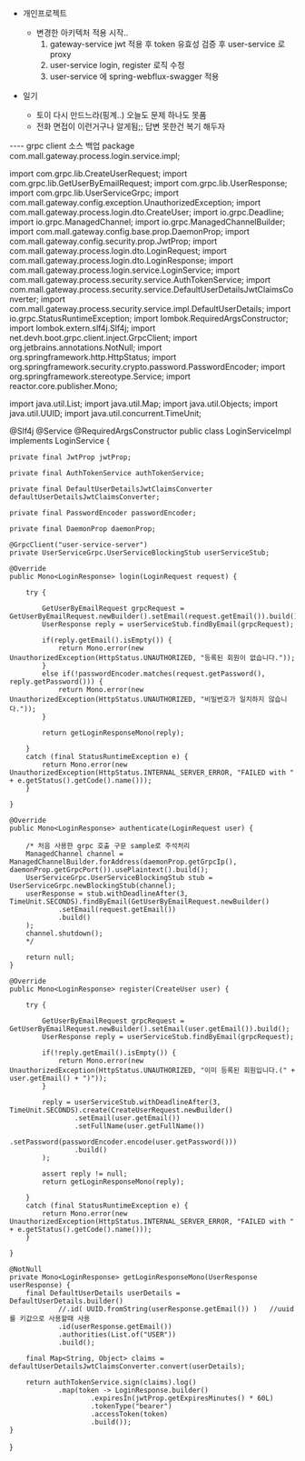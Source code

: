 
* 개인프로젝트
    - 변경한 아키텍처 적용 시작..
        1. gateway-service jwt 적용 후 token 유효성 검증 후 user-service 로 proxy
        2. user-service login, register 로직 수정
        3. user-service 에 spring-webflux-swagger 적용
    

* 일기
    - 토이 다시 만드느라(핑계..) 오늘도 문제 하나도 못품
    - 전화 면접이 이런거구나 알게됨;; 답변 못한건 복기 해두자
    






---- grpc client 소스 백업
package com.mall.gateway.process.login.service.impl;

import com.grpc.lib.CreateUserRequest;
import com.grpc.lib.GetUserByEmailRequest;
import com.grpc.lib.UserResponse;
import com.grpc.lib.UserServiceGrpc;
import com.mall.gateway.config.exception.UnauthorizedException;
import com.mall.gateway.process.login.dto.CreateUser;
import io.grpc.Deadline;
import io.grpc.ManagedChannel;
import io.grpc.ManagedChannelBuilder;
import com.mall.gateway.config.base.prop.DaemonProp;
import com.mall.gateway.config.security.prop.JwtProp;
import com.mall.gateway.process.login.dto.LoginRequest;
import com.mall.gateway.process.login.dto.LoginResponse;
import com.mall.gateway.process.login.service.LoginService;
import com.mall.gateway.process.security.service.AuthTokenService;
import com.mall.gateway.process.security.service.DefaultUserDetailsJwtClaimsConverter;
import com.mall.gateway.process.security.service.impl.DefaultUserDetails;
import io.grpc.StatusRuntimeException;
import lombok.RequiredArgsConstructor;
import lombok.extern.slf4j.Slf4j;
import net.devh.boot.grpc.client.inject.GrpcClient;
import org.jetbrains.annotations.NotNull;
import org.springframework.http.HttpStatus;
import org.springframework.security.crypto.password.PasswordEncoder;
import org.springframework.stereotype.Service;
import reactor.core.publisher.Mono;

import java.util.List;
import java.util.Map;
import java.util.Objects;
import java.util.UUID;
import java.util.concurrent.TimeUnit;

@Slf4j
@Service
@RequiredArgsConstructor
public class LoginServiceImpl implements LoginService {

    private final JwtProp jwtProp;

    private final AuthTokenService authTokenService;

    private final DefaultUserDetailsJwtClaimsConverter defaultUserDetailsJwtClaimsConverter;

    private final PasswordEncoder passwordEncoder;

    private final DaemonProp daemonProp;

    @GrpcClient("user-service-server")
    private UserServiceGrpc.UserServiceBlockingStub userServiceStub;

    @Override
    public Mono<LoginResponse> login(LoginRequest request) {

        try {

            GetUserByEmailRequest grpcRequest = GetUserByEmailRequest.newBuilder().setEmail(request.getEmail()).build();
            UserResponse reply = userServiceStub.findByEmail(grpcRequest);

            if(reply.getEmail().isEmpty()) {
                return Mono.error(new UnauthorizedException(HttpStatus.UNAUTHORIZED, "등록된 회원이 없습니다."));
            }
            else if(!passwordEncoder.matches(request.getPassword(), reply.getPassword())) {
                return Mono.error(new UnauthorizedException(HttpStatus.UNAUTHORIZED, "비밀번호가 일치하지 않습니다."));
            }

            return getLoginResponseMono(reply);

        }
        catch (final StatusRuntimeException e) {
            return Mono.error(new UnauthorizedException(HttpStatus.INTERNAL_SERVER_ERROR, "FAILED with " + e.getStatus().getCode().name()));
        }

    }

    @Override
    public Mono<LoginResponse> authenticate(LoginRequest user) {
        
        /* 처음 사용한 grpc 호출 구문 sample로 주석처리
        ManagedChannel channel = ManagedChannelBuilder.forAddress(daemonProp.getGrpcIp(), daemonProp.getGrpcPort()).usePlaintext().build();
        UserServiceGrpc.UserServiceBlockingStub stub = UserServiceGrpc.newBlockingStub(channel);
        userResponse = stub.withDeadlineAfter(3, TimeUnit.SECONDS).findByEmail(GetUserByEmailRequest.newBuilder()
                .setEmail(request.getEmail())
                .build()
        );
        channel.shutdown();
        */
        
        return null;
    }

    @Override
    public Mono<LoginResponse> register(CreateUser user) {

        try {

            GetUserByEmailRequest grpcRequest = GetUserByEmailRequest.newBuilder().setEmail(user.getEmail()).build();
            UserResponse reply = userServiceStub.findByEmail(grpcRequest);

            if(!reply.getEmail().isEmpty()) {
                return Mono.error(new UnauthorizedException(HttpStatus.UNAUTHORIZED, "이미 등록된 회원입니다.(" + user.getEmail() + ")"));
            }

            reply = userServiceStub.withDeadlineAfter(3, TimeUnit.SECONDS).create(CreateUserRequest.newBuilder()
                    .setEmail(user.getEmail())
                    .setFullName(user.getFullName())
                    .setPassword(passwordEncoder.encode(user.getPassword()))
                    .build()
            );

            assert reply != null;
            return getLoginResponseMono(reply);

        }
        catch (final StatusRuntimeException e) {
            return Mono.error(new UnauthorizedException(HttpStatus.INTERNAL_SERVER_ERROR, "FAILED with " + e.getStatus().getCode().name()));
        }

    }

    @NotNull
    private Mono<LoginResponse> getLoginResponseMono(UserResponse userResponse) {
        final DefaultUserDetails userDetails = DefaultUserDetails.builder()
                //.id( UUID.fromString(userResponse.getEmail()) )   //uuid 를 키값으로 사용할때 사용
                .id(userResponse.getEmail())
                .authorities(List.of("USER"))
                .build();

        final Map<String, Object> claims = defaultUserDetailsJwtClaimsConverter.convert(userDetails);

        return authTokenService.sign(claims).log()
                .map(token -> LoginResponse.builder()
                        .expiresIn(jwtProp.getExpiresMinutes() * 60L)
                        .tokenType("bearer")
                        .accessToken(token)
                        .build());
    }

}
